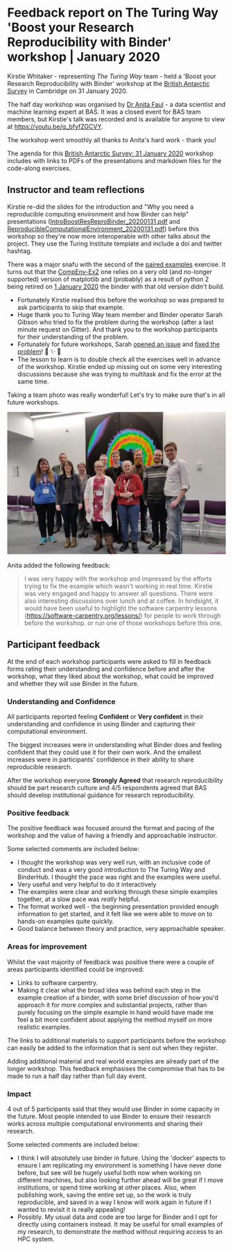 # Feedback report on The Turing Way 'Boost your Research Reproducibility with Binder' workshop | January 2020

Kirstie Whitaker - representing _The Turing Way_ team - held a 'Boost your Research Reproducibility with Binder' workshop at the [British Antarctic Survey](https://www.bas.ac.uk) in Cambridge on 31 January 2020.

The half day workshop was organised by [Dr Anita Faul](https://www.bas.ac.uk/profile/anfaul/) - a data scientist and machine learning expert at BAS.
It was a closed event for BAS team members, but Kirstie's talk was recorded and is available for anyone to view at https://youtu.be/q_bfyfZGCVY.

The workshop went smoothly all thanks to Anita's hard work - thank you!

The agenda for this [British Antarctic Survey: 31 January 2020](../agenda.md#british-antarctic-survey-31-january-2020) workshop includes with links to PDFs of the presentations and markdown files for the code-along exercises.

## Instructor and team reflections

Kirstie re-did the slides for the introduction and "Why you need a reproducible computing environment and how Binder can help" presentations ([IntroBoostResReproBinder_20200131.pdf](../workshop-presentations/IntroBoostResReproBinder_20200131.pdf) and [ReproducibleComputationalEnvironment_20200131.pdf](../workshop-presentations/ReproducibleComputationalEnvironment_20200131.pdf)) before this workshop so they're now more interoperable with other talks about the project.
They use the Turing Institute template and include a doi and twitter hashtag.

There was a major snafu with the second of the [paired examples](paired_examples.md) exercise.
It turns out that the [CompEnv-Ex2](https://github.com/alan-turing-institute/CompEnv-Ex2) one relies on a very old (and no-longer supported) version of matplotlib and (probably) as a result of python 2 being retired on [1 January 2020](https://pythonclock.org/) the binder with that old version didn't build.

* Fortunately Kirstie realised this before the workshop so was prepared to ask participants to skip that example.
* Huge thank you to Turing Way team member and Binder operator Sarah Gibson who tried to fix the problem during the workshop (after a last minute request on Gitter).
  And thank you to the workshop participants for their understanding of the problem.
* Fortunately for future workshops, Sarah [opened an issue](https://github.com/alan-turing-institute/CompEnv-Ex2/issues/1) and [fixed the problem](https://github.com/alan-turing-institute/CompEnv-Ex2/pull/2)! 🙌 ✨ 👾
* The lesson to learn is to double check all the exercises well in advance of the workshop.
  Kirstie ended up missing out on some very interesting discussions because she was trying to multitask and fix the error at the same time.

Taking a team photo was really wonderful!
Let's try to make sure that's in all future workshops.

![](https://raw.githubusercontent.com/scott-hosking/my-first-binder/master/BoostReproducibilityBinder_BAS_2020-01-31.jpg)

Anita added the following feedback:

> I was very happy with the workshop and impressed by the efforts trying to fix the example which wasn't working in real time.
> Kirstie was very engaged and happy to answer all questions.
> There were also interesting discussions over lunch and at coffee.
> In hindsight, it would have been useful to highlight the software carpentry lessons (https://software-carpentry.org/lessons/) for people to work through before the workshop. or run one of those workshops before this one.

## Participant feedback

At the end of each workshop participants were asked to fill in feedback forms rating their understanding and confidence before and after the workshop, what they liked about the workshop, what could be improved and whether they will use Binder in the future.

### Understanding and Confidence

All participants reported feeling **Confident** or **Very confident** in their understanding and confidence in using Binder and capturing their computational environment.

The biggest increases were in understanding what Binder does and feeling confident that they could use it for their own work.
And the smallest increases were in participants' confidence in their ability to share reproducible research.

After the workshop everyone **Strongly Agreed** that research reproducibility should be part research culture and 4/5 respondents agreed that BAS should develop institutional guidance for research reproducibility.

### Positive feedback

The positive feedback was focused around the format and pacing of the workshop and the value of having a friendly and approachable instructor.

Some selected comments are included below:
* I thought the workshop was very well run, with an inclusive code of conduct and was a very good introduction to The Turing Way and BinderHub. I thought the pace was right and the examples were useful.
* Very useful and very helpful to do it interactively
* The examples were clear and working through these simple examples together, at a slow pace was *really* helpful.
* The format worked well - the beginning presentation provided enough information to get started, and it felt like we were able to move on to hands-on examples quite quickly.
* Good balance between theory and practice, very approachable speaker.

### Areas for improvement

Whilst the vast majority of feedback was positive there were a couple of areas participants identified could be improved:

* Links to software carpentry.
* Making it clear what the broad idea was behind each step in the example creation of a binder, with some brief discussion of how you'd approach it for more complex and substantial projects, rather than purely focusing on the simple example in hand would have made me feel a bit more confident about applying the method myself on more realistic examples.

The links to additional materials to support participants before the workshop can easily be added to the information that is sent out when they register.

Adding additional material and real world examples are already part of the longer workshop.
This feedback emphasises the compromise that has to be made to run a half day rather than full day event.

### Impact

4 out of 5 participants said that they would use Binder in some capacity in the future.
Most people intended to use Binder to ensure their research works across multiple computational environments and sharing their research.

Some selected comments are included below:

* I think I will absolutely use binder in future. Using the 'docker' aspects to ensure I am replicating my environment is something I have never done before, but see will be hugely useful both now when working on different machines, but also looking further ahead will be great if I move institutions, or spend time working at other places.
  Also, when publishing work, saving the entire set up, so the work is truly reproducible, and saved in a way I know will work again in future if I wanted to revisit it is really appealing!
* Possibly.
  My usual data and code are too large for Binder and I opt for directly using containers instead.
  It may be useful for small examples of my research, to demonstrate the method without requiring access to an HPC system.